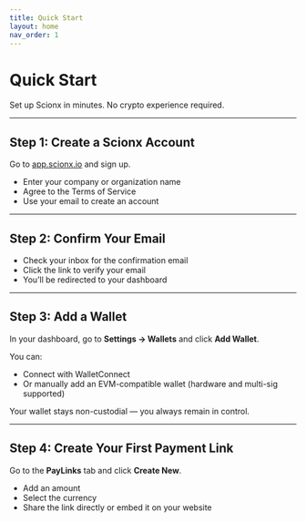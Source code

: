 ```yaml
---
title: Quick Start
layout: home
nav_order: 1
---
```


# Quick Start

Set up Scionx in minutes. No crypto experience required.

---

## Step 1: Create a Scionx Account

Go to [app.scionx.io](https://app.scionx.io) and sign up.

- Enter your company or organization name  
- Agree to the Terms of Service  
- Use your email to create an account  

---

## Step 2: Confirm Your Email

- Check your inbox for the confirmation email  
- Click the link to verify your email  
- You’ll be redirected to your dashboard  

---

## Step 3: Add a Wallet

In your dashboard, go to **Settings → Wallets** and click **Add Wallet**.

You can:

- Connect with WalletConnect  
- Or manually add an EVM-compatible wallet (hardware and multi-sig supported)  

Your wallet stays non-custodial — you always remain in control.

---

## Step 4: Create Your First Payment Link

Go to the **PayLinks** tab and click **Create New**.

- Add an amount  
- Select the currency 
- Share the link directly or embed it on your website  
